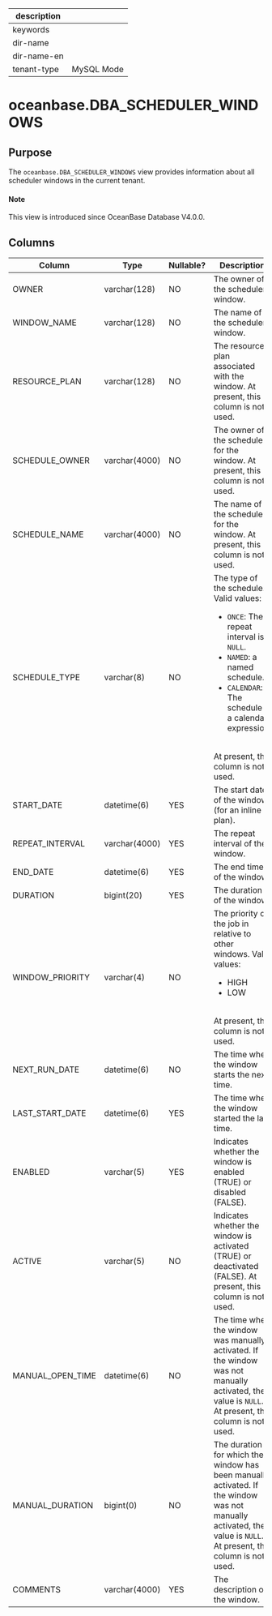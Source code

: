 |description||
|---|---|
|keywords||
|dir-name||
|dir-name-en||
|tenant-type|MySQL Mode|

# oceanbase.DBA_SCHEDULER_WINDOWS

## Purpose

The `oceanbase.DBA_SCHEDULER_WINDOWS` view provides information about all scheduler windows in the current tenant.

<main id="notice" type='explain'>
  <h4>Note</h4>
  <p>This view is introduced since OceanBase Database V4.0.0. </p>
</main>

## Columns

| Column | Type | Nullable? | Description |
|------------------|---------------|----------------|-------------------|
| OWNER | varchar(128) | NO | The owner of the scheduler window. |
| WINDOW_NAME | varchar(128) | NO | The name of the scheduler window. |
| RESOURCE_PLAN | varchar(128) | NO | The resource plan associated with the window. At present, this column is not used. |
| SCHEDULE_OWNER | varchar(4000) | NO | The owner of the schedule for the window. At present, this column is not used. |
| SCHEDULE_NAME | varchar(4000) | NO | The name of the schedule for the window. At present, this column is not used. |
| SCHEDULE_TYPE | varchar(8) | NO | The type of the schedule. Valid values:<ul><li>`ONCE`: The repeat interval is `NULL`.</li><li>`NAMED`: a named schedule.</li><li>`CALENDAR`: The schedule is a calendar expression.</li></ul></br>At present, this column is not used.  |
| START_DATE | datetime(6) | YES | The start date of the window (for an inline plan). |
| REPEAT_INTERVAL | varchar(4000) | YES | The repeat interval of the window. |
| END_DATE | datetime(6) | YES | The end time of the window. |
| DURATION | bigint(20) | YES | The duration of the window. |
| WINDOW_PRIORITY | varchar(4) | NO | The priority of the job in relative to other windows. Valid values:<ul><li>HIGH</li><li>LOW</li></ul> </br>At present, this column is not used.  |
| NEXT_RUN_DATE | datetime(6) | NO | The time when the window starts the next time. |
| LAST_START_DATE | datetime(6) | YES | The time when the window started the last time. |
| ENABLED | varchar(5) | YES | Indicates whether the window is enabled (TRUE) or disabled (FALSE). |
| ACTIVE | varchar(5) | NO | Indicates whether the window is activated (TRUE) or deactivated (FALSE). At present, this column is not used. |
| MANUAL_OPEN_TIME | datetime(6) | NO | The time when the window was manually activated. If the window was not manually activated, the value is `NULL`. At present, this column is not used. |
| MANUAL_DURATION | bigint(0) | NO | The duration for which the window has been manually activated. If the window was not manually activated, the value is `NULL`. At present, this column is not used. |
| COMMENTS | varchar(4000) | YES | The description of the window. |
